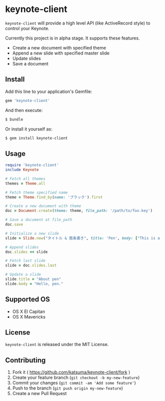 # keynote-client

`keynote-client` will provide a high level API (like ActiveRecord style) to control your Keynote.

Currently this project is in alpha stage. It supports these features.

- Create a new document with specified theme
- Append a new slide with specified master slide
- Update slides
- Save a document

## Install

Add this line to your application's Gemfile:

```sh
gem 'keynote-client'
```

And then execute:

```sh
$ bundle
```

Or install it yourself as:

```sh
$ gem install keynote-client
```


## Usage

```ruby
require 'keynote-client'
include Keynote

# Fetch all themes
themes = Theme.all

# Fetch theme specified name
theme = Theme.find_by(name: 'ブラック').first

# Create a new document with theme
doc = Document.create(theme: theme, file_path: '/path/to/foo.key')

# Save a document at file_path
doc.save

# Initialize a new slide
slide = Slide.new("タイトル & 箇条書き", title: 'Pen', body: ["This is a pen", "Is this a pen?"].join("\n"))

# Append slides
doc.slides << slide

# Fetch last slide
slide = doc.slides.last

# Update a slide
slide.title = "About pen"
slide.body = "Hello, pen."
```

## Supported OS
- OS X El Capitan
- OS X Mavericks


## License
`keynote-client` is released under the MIT License.


## Contributing

1. Fork it ( https://github.com/katsuma/keynote-client/fork )
2. Create your feature branch (`git checkout -b my-new-feature`)
3. Commit your changes (`git commit -am 'Add some feature'`)
4. Push to the branch (`git push origin my-new-feature`)
5. Create a new Pull Request
